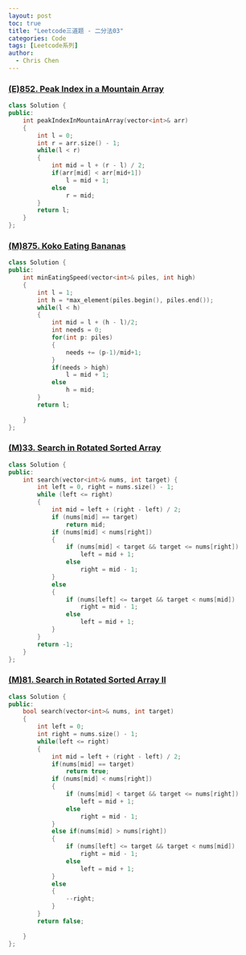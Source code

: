 ```yaml
---
layout: post
toc: true
title: "Leetcode三道题 - 二分法03"
categories: Code
tags: [Leetcode系列]
author:
  - Chris Chen
---
```





### <a href = "https://leetcode.com/problems/peak-index-in-a-mountain-array/">(E)852. Peak Index in a Mountain Array</a>
```c++
class Solution {
public:
    int peakIndexInMountainArray(vector<int>& arr) 
    {
        int l = 0;
        int r = arr.size() - 1;
        while(l < r)
        {
            int mid = l + (r - l) / 2;
            if(arr[mid] < arr[mid+1])
                l = mid + 1;
            else
                r = mid;            
        }
        return l;   
    }
};
```

### <a href = "https://leetcode.com/problems/koko-eating-bananas/">(M)875. Koko Eating Bananas</a>
```c++
class Solution {
public:
    int minEatingSpeed(vector<int>& piles, int high) 
    {
        int l = 1;
        int h = *max_element(piles.begin(), piles.end());
        while(l < h)
        {
            int mid = l + (h - l)/2;
            int needs = 0;
            for(int p: piles)
            {
                needs += (p-1)/mid+1;
            }
            if(needs > high)
                l = mid + 1;
            else
                h = mid;
        }
        return l;
        
    }
};
```

### <a href = "https://leetcode.com/problems/search-in-rotated-sorted-array/">(M)33. Search in Rotated Sorted Array</a>
```c++
class Solution {
public:
    int search(vector<int>& nums, int target) {
        int left = 0, right = nums.size() - 1;
        while (left <= right) 
        {
            int mid = left + (right - left) / 2;
            if (nums[mid] == target) 
                return mid;
            if (nums[mid] < nums[right]) 
            {
                if (nums[mid] < target && target <= nums[right]) 
                    left = mid + 1;
                else 
                    right = mid - 1;
            } 
            else 
            {
                if (nums[left] <= target && target < nums[mid]) 
                    right = mid - 1;
                else 
                    left = mid + 1;
            }
        }
        return -1;
    }
};
```

### <a href = "https://leetcode.com/problems/search-in-rotated-sorted-array-ii/description/">(M)81. Search in Rotated Sorted Array II</a>
```c++
class Solution {
public:
    bool search(vector<int>& nums, int target)
    {
        int left = 0;
        int right = nums.size() - 1;
        while(left <= right)
        {
            int mid = left + (right - left) / 2;
            if(nums[mid] == target)
                return true;
            if (nums[mid] < nums[right]) 
            {
                if (nums[mid] < target && target <= nums[right]) 
                    left = mid + 1;
                else 
                    right = mid - 1;
            } 
            else if(nums[mid] > nums[right])
            {
                if (nums[left] <= target && target < nums[mid]) 
                    right = mid - 1;
                else 
                    left = mid + 1;
            }
            else
            {
                --right;
            }
        }
        return false;
        
    }
};
```


